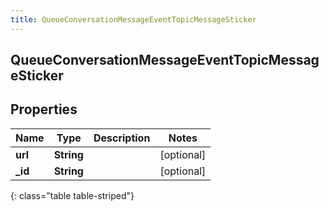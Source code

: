 ```yaml
---
title: QueueConversationMessageEventTopicMessageSticker
---
```

## QueueConversationMessageEventTopicMessageSticker

## Properties

|Name | Type | Description | Notes|
|------------ | ------------- | ------------- | -------------|
| **url** | **String** |  | [optional] |
| **_id** | **String** |  | [optional] |
{: class="table table-striped"}


